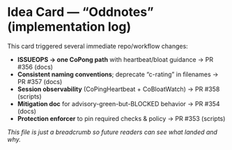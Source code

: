 <!-- status: stub; target: 150+ words -->
<!-- status: stub; target: 150+ words -->
<!-- status: stub; target: 150+ words -->
<!-- status: stub; target: 150+ words -->
<!-- status: stub; target: 150+ words -->
# Idea Card — “Oddnotes” (implementation log)

This card triggered several immediate repo/workflow changes:

- **ISSUEOPS → one CoPong path** with heartbeat/bloat guidance → PR #356 (docs)
- **Consistent naming conventions**; deprecate “c-rating” in filenames → PR #357 (docs)
- **Session observability** (CoPingHeartbeat + CoBloatWatch) → PR #358 (scripts)
- **Mitigation doc** for advisory-green-but-BLOCKED behavior → PR #354 (docs)
- **Protection enforcer** to pin required checks & policy → PR #353 (scripts)

_This file is just a breadcrumb so future readers can see what landed and why._





